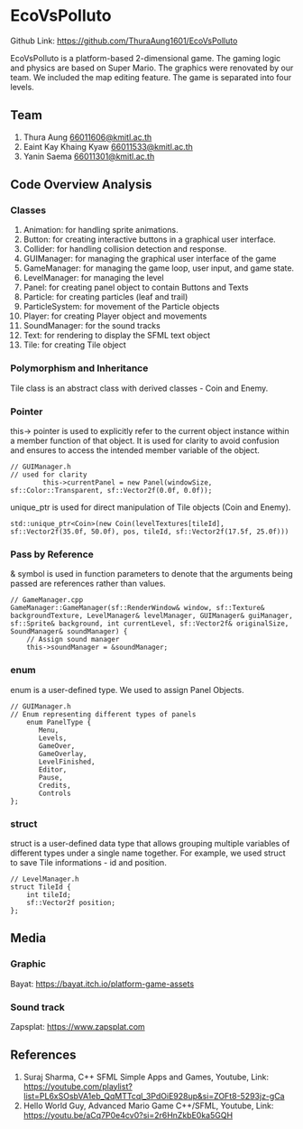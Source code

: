 # EcoVsPolluto

Github Link: https://github.com/ThuraAung1601/EcoVsPolluto

EcoVsPolluto is a platform-based 2-dimensional game. The gaming logic and physics are based on Super Mario.
The graphics were renovated by our team. We included the map editing feature. The game is separated into four levels.

## Team
1. Thura Aung <66011606@kmitl.ac.th>
2. Eaint Kay Khaing Kyaw <66011533@kmitl.ac.th>
3. Yanin Saema <66011301@kmitl.ac.th>

## Code Overview Analysis 
### Classes
1. Animation: for handling sprite animations.
2. Button: for creating interactive buttons in a graphical user interface.
3. Collider: for handling collision detection and response.
4. GUIManager: for managing the graphical user interface of the game
5. GameManager: for managing the game loop, user input, and game state.
6. LevelManager: for managing the level
7. Panel: for creating panel object to contain Buttons and Texts
8. Particle: for creating particles (leaf and trail) 
9. ParticleSystem: for movement of the Particle objects
10. Player: for creating Player object and movements
11. SoundManager: for the sound tracks
12. Text: for rendering to display the SFML text object
13. Tile: for creating Tile object

### Polymorphism and Inheritance
Tile class is an abstract class with derived classes - Coin and Enemy.

### Pointer
this-> pointer is used to explicitly refer to the current object instance within a member function of that object. It is used for clarity to avoid confusion and ensures to access the intended member variable of the object.
```
// GUIManager.h
// used for clarity
		this->currentPanel = new Panel(windowSize, sf::Color::Transparent, sf::Vector2f(0.0f, 0.0f));
```

unique_ptr is used for direct manipulation of Tile objects (Coin and Enemy).
```
std::unique_ptr<Coin>(new Coin(levelTextures[tileId], sf::Vector2f(35.0f, 50.0f), pos, tileId, sf::Vector2f(17.5f, 25.0f)))
```

### Pass by Reference
& symbol is used in function parameters to denote that the arguments being passed are references rather than values.

```
// GameManager.cpp
GameManager::GameManager(sf::RenderWindow& window, sf::Texture& backgroundTexture, LevelManager& levelManager, GUIManager& guiManager, sf::Sprite& background, int currentLevel, sf::Vector2f& originalSize, SoundManager& soundManager) {
    // Assign sound manager
    this->soundManager = &soundManager;
```

### enum
enum is a user-defined type. We used to assign Panel Objects.
```
// GUIManager.h
// Enum representing different types of panels
	enum PanelType { 
	   Menu, 
	   Levels, 
	   GameOver, 
	   GameOverlay, 
	   LevelFinished, 
	   Editor, 
	   Pause, 
	   Credits, 
	   Controls 
};
```

### struct
struct is a user-defined data type that allows grouping multiple variables of different types under a single name together. For example, we used struct to save Tile informations - id and position.

```
// LevelManager.h
struct TileId {
	int tileId;
	sf::Vector2f position;
};
```

## Media 
### Graphic 
Bayat: https://bayat.itch.io/platform-game-assets

### Sound track
Zapsplat: https://www.zapsplat.com

## References
1. Suraj Sharma, C++ SFML Simple Apps and Games, Youtube, Link: https://youtube.com/playlist?list=PL6xSOsbVA1eb_QqMTTcql_3PdOiE928up&si=ZOFt8-5293jz-gCa
2. Hello World Guy, Advanced Mario Game C++/SFML, Youtube, Link: https://youtu.be/aCq7P0e4cv0?si=2r6HnZkbE0ka5GQH
